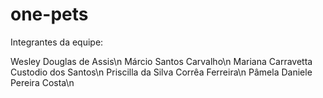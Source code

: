 # one-pets

Integrantes da equipe:

Wesley Douglas de Assis\n
Márcio Santos Carvalho\n
Mariana Carravetta Custodio dos Santos\n
Priscilla da Silva Corrêa Ferreira\n
Pâmela Daniele Pereira Costa\n